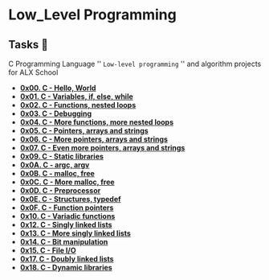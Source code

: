 # Low_Level Programming

## Tasks :page_with_curl:

C Programming Language '' `Low-level programming` '' and algorithm projects for ALX School
 
 - **[0x00. C - Hello, World](./0x00-hello_world)**
 - **[0x01. C - Variables, if, else, while](./0x01-variables_if_else_while)**
 - **[0x02. C - Functions, nested loops](./0x02-functions_nested_loops)**
 - **[0x03. C - Debugging](./0x03-debugging)**
 - **[0x04. C - More functions, more nested loops](./0x04-more_functions_nested_loops)**
 - **[0x05. C - Pointers, arrays and strings](./0x05-pointers_arrays_strings)**
 - **[0x06. C - More pointers, arrays and strings](./0x06-pointers_arrays_strings)**
 - **[0x07. C - Even more pointers, arrays and strings](./0x07-pointers_arrays_strings)**
 - **[0x09. C - Static libraries](./0x09-static_libraries)**
 - **[0x0A. C - argc, argv](./0x0A-argc_argv)**
 - **[0x0B. C - malloc, free](./0x0B-malloc_free)**
 - **[0x0C. C - More malloc, free](./0x0C-more_malloc_free)**
 - **[0x0D. C - Preprocessor](./0x0D-preprocessor)**
 - **[0x0E. C - Structures, typedef](./0x0E-structures_typedef)**
 - **[0x0F. C - Function pointers](./0x0F-function_pointers)**
 - **[0x10. C - Variadic functions](./0x10-variadic_functions)**
 - **[0x12. C - Singly linked lists](./0x12-singly_linked_lists)**
 - **[0x13. C - More singly linked lists](./0x13-more_singly_linked_lists)**
 - **[0x14. C - Bit manipulation](./0x14-bit_manipulation)**
 - **[0x15. C - File I/O](./0x15-file_io)**
 - **[0x17. C - Doubly linked lists](./0x17-doubly_linked_lists)**
 - **[0x18. C - Dynamic libraries](./0x18-dynamic_libraries)**